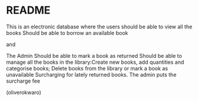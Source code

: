 # README
This is an electronic database where the users
should be able to view all the books
Should be able to borrow an available book

and 

The Admin
Should be able to mark a book as returned
Should be able to manage all the books in the library:Create new books, add quantities and categorise books;
Delete books from the library or mark a book as unavailable
Surcharging for lately returned books. The admin puts the surcharge fee


(oliverokwaro)
